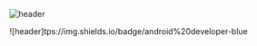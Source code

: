 ![header](https://capsule-render.vercel.app/api?type=slice&color=auto&height=300&section=header&text=welcome&fontSize=90&fontAlignY=38&desc=Soul's%20Profile&descAlignY=51&descAlign=62)

![header]tps://img.shields.io/badge/android%20developer-blue
